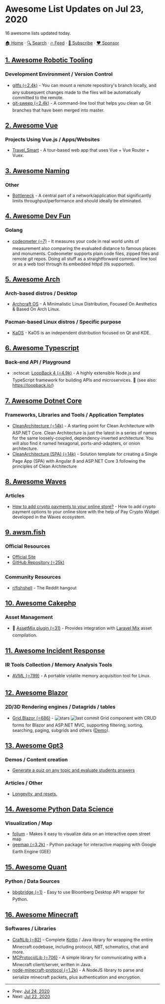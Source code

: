 # Awesome List Updates on Jul 23, 2020

16 awesome lists updated today.

[🏠 Home](/README.md) · [🔍 Search](https://www.trackawesomelist.com/search/) · [🔥 Feed](https://www.trackawesomelist.com/rss.xml) · [📮 Subscribe](https://trackawesomelist.us17.list-manage.com/subscribe?u=d2f0117aa829c83a63ec63c2f&id=36a103854c) · [❤️  Sponsor](https://github.com/sponsors/theowenyoung)



## [1. Awesome Robotic Tooling](/content/protontypes/awesome-robotic-tooling/README.md)

### Development Environment / Version Control

*   [gitfs (⭐2.4k)](https://github.com/Presslabs/gitfs) - You can mount a remote repository's branch locally, and any subsequent changes made to the files will be automatically committed to the remote.
*   [git-sweep (⭐2.4k)](https://github.com/arc90/git-sweep) - A command-line tool that helps you clean up Git branches that have been merged into master.

## [2. Awesome Vue](/content/vuejs/awesome-vue/README.md)

### Projects Using Vue.js / Apps/Websites

*   [Travel\_Smart](https://travelsmart.netlify.app/) - A tour-based web app that uses Vue + Vue Router + Vuex.

## [3. Awesome Naming](/content/gruhn/awesome-naming/README.md)

### Other

*   [Bottleneck](https://en.wikipedia.org/wiki/Bottleneck#Computing) - A central part of a network/application that significantly limits throughput/performance and should ideally be eliminated.

## [4. Awesome Dev Fun](/content/mislavcimpersak/awesome-dev-fun/README.md)

### Golang

*   [codeometer (⭐7)](https://github.com/rafael-santiago/codeometer) - It measures your code in real world units of measurement also comparing the evaluated distance to famous places and monuments. Codeometer supports plain code files, zipped files and remote git repos. Doing all stuff as a straightforward command line tool or as a web tool through its embedded httpd (tls supported).

## [5. Awesome Arch](/content/PandaFoss/Awesome-Arch/README.md)

### Arch-based distros / Desktop

*   [Archcraft OS](https://archcraft-os.github.io/) - A Minimalistic Linux Distribution, Focused On Aesthetics & Based On Arch Linux.

### Pacman-based Linux distros / Specific purpose

*   [KaOS](https://kaosx.us/) - KaOS is an independent distribution focused on Qt and KDE.

## [6. Awesome Typescript](/content/dzharii/awesome-typescript/README.md)

### Back-end API / Playground

*   :octocat: [LoopBack 4 (⭐4.9k)](https://github.com/strongloop/loopback-next) - A highly extensible Node.js and TypeScript framework for building APIs and microservices. :rocket: (see also: <https://loopback.io/>)

## [7. Awesome Dotnet Core](/content/thangchung/awesome-dotnet-core/README.md)

### Frameworks, Libraries and Tools / Application Templates

*   [CleanArchitecture (⭐14k)](https://github.com/ardalis/CleanArchitecture) - A starting point for Clean Architecture with ASP.NET Core. Clean Architecture is just the latest in a series of names for the same loosely-coupled, dependency-inverted architecture. You will also find it named hexagonal, ports-and-adapters, or onion architecture.
*   [CleanArchitecture (SPA) (⭐14k)](https://github.com/JasonGT/CleanArchitecture) - Solution template for creating a Single Page App (SPA) with Angular 8 and ASP.NET Core 3 following the principles of Clean Architecture

## [8. Awesome Waves](/content/msmolyakov/awesome-waves/README.md)

### Articles

*   [How to add crypto payments to your online store?](https://medium.com/wavesprotocol/how-to-add-crypto-payments-to-your-online-store-b528b739cdfb) - How to add crypto payment options to your online store with the help of Pay Crypto Widget developed in the Waves ecosystem.

## [9. awsm.fish](/content/jorgebucaran/awsm.fish/README.md)

### Official Resources

*   [Official Site](https://fishshell.com)
*   [GitHub Repository (⭐25k)](https://github.com/fish-shell/fish-shell)

### Community Resources

*   [r/fishshell](https://www.reddit.com/r/fishshell) - The Reddit hangout

## [10. Awesome Cakephp](/content/FriendsOfCake/awesome-cakephp/README.md)

### Asset Management

*   🍰 [AssetMix plugin (⭐31)](https://github.com/ishanvyas22/asset-mix) - Provides integration with [Laravel Mix](https://laravel-mix.com) asset compilation.

## [11. Awesome Incident Response](/content/meirwah/awesome-incident-response/README.md)

### IR Tools Collection / Memory Analysis Tools

*   [AVML (⭐799)](https://github.com/microsoft/avml) - A portable volatile memory acquisition tool for Linux.

## [12. Awesome Blazor](/content/AdrienTorris/awesome-blazor/README.md)

### 2D/3D Rendering engines / Datagrids / tables

*   [Grid.Blazor (⭐686)](https://github.com/gustavnavar/Grid.Blazor) - ![stars](https://img.shields.io/github/stars/gustavnavar/Grid.Blazor?style=flat-square\&cacheSeconds=604800) ![last commit](https://img.shields.io/github/last-commit/gustavnavar/Grid.Blazor?style=flat-square\&cacheSeconds=86400) Grid component with CRUD forms for Blazor and ASP.NET MVC, supporting filtering, sorting, searching, paging, subgrids and others ([Demo](http://gridblazor.azurewebsites.net)).

## [13. Awesome Gpt3](/content/elyase/awesome-gpt3/README.md)

### Demos / Content creation

*   [Generate a quiz on any topic and evaluate students answers](https://twitter.com/Learn_Awesome/status/1286189729826738176)

### Articles / Other

*   [Longevity, and resets.](https://minutes.substack.com/p/longevity-and-resets)

## [14. Awesome Python Data Science](/content/krzjoa/awesome-python-data-science/README.md)

### Visualization / Map

*   [folium](https://python-visualization.github.io/folium/quickstart.html#Getting-Started) - Makes it easy to visualize data on an interactive open street map
*   [geemap (⭐3.2k)](https://github.com/giswqs/geemap) - Python package for interactive mapping with Google Earth Engine (GEE)

## [15. Awesome Quant](/content/wilsonfreitas/awesome-quant/README.md)

### Python / Data Sources

*   [bbgbridge (⭐1)](https://github.com/ran404/bbgbridge) - Easy to use Bloomberg Desktop API wrapper for Python.

## [16. Awesome Minecraft](/content/bs-community/awesome-minecraft/README.md)

### Softwares / Libraries

*   [CraftLib (⭐82)](https://github.com/zerite/craftlib) - Complete [Kotlin](https://kotlinlang.org) / Java library for wrapping the entire Minecraft codebase, including protocol, NBT, schematics, chat and more.
*   [MCProtocolLib (⭐706)](https://github.com/Steveice10/MCProtocolLib) - A simple library for communicating with a Minecraft client/server, written in Java.
*   [node-minecraft-protocol (⭐1.2k)](https://github.com/PrismarineJS/node-minecraft-protocol) - A NodeJS library to parse and serialize minecraft packets, plus authentication and encryption.

---

- Prev: [Jul 24, 2020](/content/2020/07/24/README.md)
- Next: [Jul 22, 2020](/content/2020/07/22/README.md)
